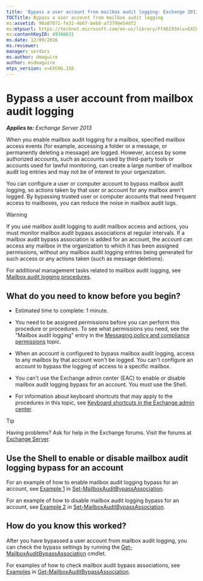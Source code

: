 ```yaml
---
title: 'Bypass a user account from mailbox audit logging: Exchange 2013 Help'
TOCTitle: Bypass a user account from mailbox audit logging
ms:assetid: 98a87071-fe31-4b67-beb8-a73799e54df2
ms:mtpsurl: https://technet.microsoft.com/en-us/library/Ff461934(v=EXCHG.150)
ms:contentKeyID: 49300631
ms.date: 12/09/2016
ms.reviewer: 
manager: serdars
ms.author: dmaguire
author: msdmaguire
mtps_version: v=EXCHG.150
---
```


# Bypass a user account from mailbox audit logging

_**Applies to:** Exchange Server 2013_

When you enable mailbox audit logging for a mailbox, specified mailbox access events (for example, accessing a folder or a message, or permanently deleting a message) are logged. However, access by some authorized accounts, such as accounts used by third-party tools or accounts used for lawful monitoring, can create a large number of mailbox audit log entries and may not be of interest to your organization.

You can configure a user or computer account to bypass mailbox audit logging, so actions taken by that user or account for any mailbox aren't logged. By bypassing trusted user or computer accounts that need frequent access to mailboxes, you can reduce the noise in mailbox audit logs.

> [!WARNING]
> If you use mailbox audit logging to audit mailbox access and actions, you must monitor mailbox audit bypass associations at regular intervals. If a mailbox audit bypass association is added for an account, the account can access any mailbox in the organization to which it has been assigned permissions, without any mailbox audit logging entries being generated for such access or any actions taken (such as message deletions).

For additional management tasks related to mailbox audit logging, see [Mailbox audit logging procedures](mailbox-audit-logging-procedures-exchange-2013-help.md).

## What do you need to know before you begin?

- Estimated time to complete: 1 minute.

- You need to be assigned permissions before you can perform this procedure or procedures. To see what permissions you need, see the "Mailbox audit logging" entry in the [Messaging policy and compliance permissions](messaging-policy-and-compliance-permissions-exchange-2013-help.md) topic.

- When an account is configured to bypass mailbox audit logging, access to any mailbox by that account won't be logged. You can't configure an account to bypass the logging of access to a specific mailbox.

- You can't use the Exchange admin center (EAC) to enable or disable mailbox audit logging bypass for an account. You must use the Shell.

- For information about keyboard shortcuts that may apply to the procedures in this topic, see [Keyboard shortcuts in the Exchange admin center](keyboard-shortcuts-in-the-exchange-admin-center-2013-help.md).

> [!TIP]
> Having problems? Ask for help in the Exchange forums. Visit the forums at [Exchange Server](https://go.microsoft.com/fwlink/p/?linkid=60612).

## Use the Shell to enable or disable mailbox audit logging bypass for an account

For an example of how to enable mailbox audit logging bypass for an account, see [Example 1](https://technet.microsoft.com/en-us/ff696758\(exchg.150\)#examples) in [Set-MailboxAuditBypassAssociation](https://technet.microsoft.com/en-us/library/ff696758\(v=exchg.150\)).

For an example of how to disable mailbox audit logging bypass for an account, see [Example 2](https://technet.microsoft.com/en-us/ff696758\(exchg.150\)#examples) in [Set-MailboxAuditBypassAssociation](https://technet.microsoft.com/en-us/library/ff696758\(v=exchg.150\)).

## How do you know this worked?

After you have bypassed a user account from mailbox audit logging, you can check the bypass settings by running the [Get-MailboxAuditBypassAssociation](https://technet.microsoft.com/en-us/library/ff696741\(v=exchg.150\)) cmdlet.

For examples of how to check mailbox audit bypass associations, see [Examples](https://technet.microsoft.com/en-us/ff696741\(exchg.150\)#examples) in [Get-MailboxAuditBypassAssociation](https://technet.microsoft.com/en-us/library/ff696741\(v=exchg.150\)).
